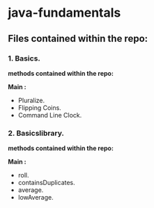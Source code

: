# java-fundamentals

## Files contained within the repo:

### **1. Basics.**

**methods contained within the repo:**

**Main :**

- Pluralize.
- Flipping Coins.
- Command Line Clock.

### **2. Basicslibrary.**

**methods contained within the repo:**

**Main :**

- roll.
- containsDuplicates.
- average.
- lowAverage.
